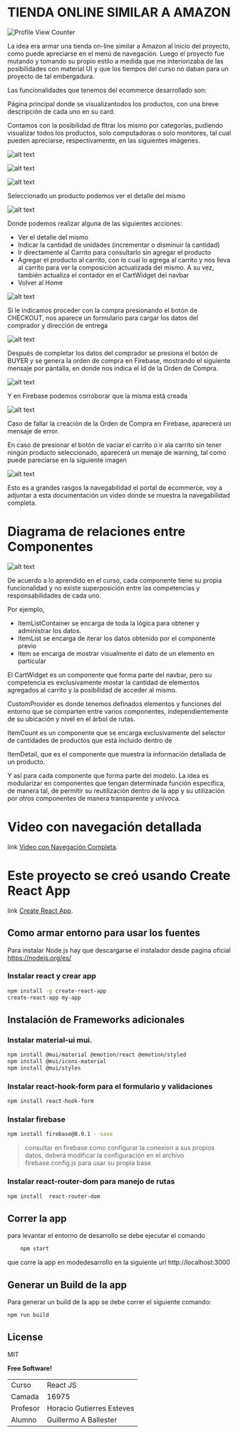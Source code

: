 # TIENDA ONLINE SIMILAR A AMAZON 

![Profile View Counter](https://komarev.com/ghpvc/?username=gaballester)


La idea era armar una tienda on-line similar a Amazon al inicio del proyecto, como puede apreciarse en el menú de navegación.
Luego el proyecto fue mutando y tomando su propio estilo a medida que me interiorizaba de las posibilidades con material UI y que los tiempos del curso no daban para un proyecto de tal embergadura.

Las funcionalidades que tenemos del ecommerce desarrollado son:

Página principal donde se visualizantodos los productos, con una breve descripciòn de cada uno en su card. 

Contamos con la posibilidad de fltrar los mismo por categorías, pudiendo visualizar todos los productos, solo computadoras o solo monitores, tal cual pueden apreciarse, respectivamente, en las siguientes imágenes.


![alt text](https://github.com/gaballester/amazon_ballester/blob/main/doc/img/home_all.jpg)


![alt text](https://github.com/gaballester/amazon_ballester/blob/main/doc/img/home_computers.jpg)


![alt text](https://github.com/gaballester/amazon_ballester/blob/main/doc/img/home_monitors.jpg)


Seleccionado un producto podemos ver el detalle del mismo


![alt text](https://github.com/gaballester/amazon_ballester/blob/main/doc/img/itemDetail.jpg)


Donde podemos realizar alguna de las siguientes acciones:

- Ver el detalle del mismo
- Indicar la cantidad de unidades (incrementar o disminuir la cantidad)
- Ir directamente al Carrito para consultarlo sin agregar el producto
- Agregar el producto al carrito, con lo cual lo agrega al carrito y nos lleva al carrito para ver la composiciòn actualizada del mismo. A su vez, también actualiza el contador en el CartWidget del navbar
- Volver al Home


![alt text](https://github.com/gaballester/amazon_ballester/blob/main/doc/img/Cart01.jpg)


Si le indicamos proceder con la compra presionando el botón de CHECKOUT, nos aparece un formulario para cargar los datos del comprador y dirección de entrega


![alt text](https://github.com/gaballester/amazon_ballester/blob/main/doc/img/cart2.jpg)


Después de completar los datos del comprador se presiona el botón de BUYER y se genera la orden de compra en Firebase, mostrando el siguiente mensaje por pantalla, en donde nos indica el Id de la Orden de Compra.


![alt text](https://github.com/gaballester/amazon_ballester/blob/main/doc/img/ordenCompra.jpg)


Y en Firebase podemos corroborar que la misma está creada


![alt text](https://github.com/gaballester/amazon_ballester/blob/main/doc/img/firebase.jpg)


Caso de fallar la creación de la Orden de Compra en Firebase, aparecerá un mensaje de error.

En caso de presionar el botón de vaciar el carrito o ir ala carrito sin tener ningún producto seleccionado, aparecerá un menaje de warning, tal como puede pareciarse en la siguiente imagen


![alt text](https://github.com/gaballester/amazon_ballester/blob/main/doc/img/emptyCart.jpg)


Esto es a grandes rasgos la navegabilidad el portal de ecommerce, voy a adjuntar a esta documentación un video donde se muestra la navegabilidad completa.

# Diagrama de relaciones entre Componentes


![alt text](https://github.com/gaballester/amazon_ballester/blob/main/doc/img/Diagrama.jpg)


De acuerdo a lo aprendido en el curso, cada componente tiene su propia funcionalidad y no existe superposición entre las competencias y responsabilidades de cada uno.

Por ejemplo, 

- ItemListContainer se encarga de toda la lógica para obtener y administrar los datos.
- ItemList se encarga de iterar los datos obtenido por el componente previo
- Item se encarga de mostrar visualmente el dato de un elemento en particular

El CartWidget es un componente que forma parte del navbar, pero su competencia es exclusivamente mostar la cantidad de elementos agregados al carrito y la posibilidad de acceder al mismo.

CustomProvider es donde tenemos definados elementos y funciones del entorno que se comparten entre varios componentes, independientemente de su ubicación y nivel en el árbol de rutas.

ItemCount es un componente que se encarga exclusivamente del selector de cantidades de productos que está incluido dentro de 

ItemDetail, que es el componente que muestra la información detallada de un producto.

Y así para cada componente que forma parte del modelo. La idea es modularizar en componentes que tengan determinada función específica, de manera tal, de permitir su reutilización dentro de la app y su utilización por otros componentes de manera transparente y unívoca.

# Video con navegación detallada
link [Video con Navegación Completa](https://drive.google.com/drive/folders/1R9ihk6yP4MX6vCdmOXbuL_rWyYP4ytCo).

# Este proyecto se creó usando Create React App
link [Create React App](https://github.com/facebook/create-react-app).
## Como armar entorno para usar los fuentes
 Para instalar Node.js hay que descargarse el instalador desde pagina oficial  https://nodejs.org/es/
### Instalar react y crear app
```sh
npm install -g create-react-app
create-react-app my-app
```
## Instalación de Frameworks adicionales
### Instalar material-ui mui. 
```sh
npm install @mui/material @emotion/react @emotion/styled
npm install @mui/icons-material
npm install @mui/styles
```
### Instalar react-hook-form para el formulario y validaciones
```sh
npm install react-hook-form
```
### Instalar firebase
```sh
npm install firebase@8.9.1 --save
```
> consultar en firebase como configurar la conexion a sus propios datos, 
> deberá modificar la configuración en el archivo firebase.config.js 
> para usar su propia base
### Instalar react-router-dom para manejo de rutas
```sh
npm install  react-router-dom
```
## Correr la app 
para levantar  el entorno de desarrollo se debe ejecutar el comando 
```sh
    npm start
```
que corre la app en modedesarrollo en la siguiente url 
http://localhost:3000
## Generar un Build de la app
Para generar un build de la app se debe correr el siguiente comando:
```sh
npm run build
```

## License

MIT

**Free Software!**

| | |
|----|----------|
|Curso | React JS 
|Camada | 16975 |
|Profesor|Horacio Gutierres Esteves|
|Alumno |Guillermo A Ballester



